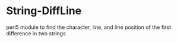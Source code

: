 # String-DiffLine
perl5 module to find the character, line, and line position of the first difference in two strings

